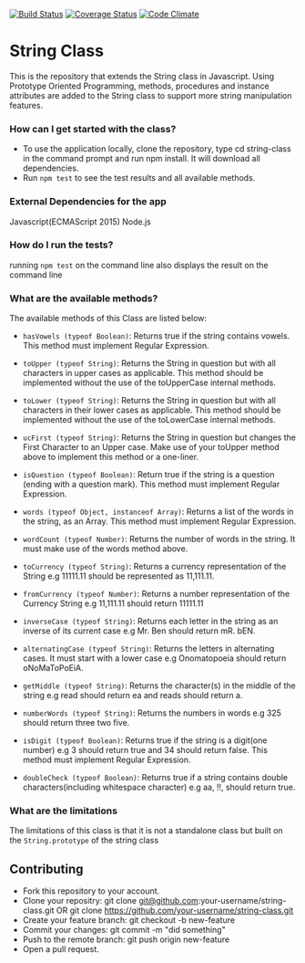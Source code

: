 [![Build Status](https://travis-ci.org/andela-vnwaiwu/string-class.svg?branch=develop)](https://travis-ci.org/andela-vnwaiwu/string-class)   [![Coverage Status](https://coveralls.io/repos/github/andela-vnwaiwu/string-class/badge.svg?branch=develop)](https://coveralls.io/github/andela-vnwaiwu/string-class?branch=develop)  [![Code Climate](https://codeclimate.com/github/andela-vnwaiwu/string-class/badges/gpa.svg)](https://codeclimate.com/github/andela-vnwaiwu/string-class)
# String Class
This is the repository that extends the String class in Javascript. Using Prototype Oriented Programming, methods, procedures and instance attributes are added to the String class to support more string manipulation features.

### How can I get started with the class?

- To use the application locally, clone the repository, type cd string-class in the command prompt and run npm install. It will download all dependencies.
- Run ```npm test``` to see the test results  and all available methods.

### External Dependencies for the app

Javascript(ECMAScript 2015)
Node.js

### How do I run the tests?

running ```npm test``` on the command line also displays the result on the command line

### What are the available methods?

The available methods of this Class are listed below:

- ```hasVowels (typeof Boolean)```: Returns true if the string contains vowels. This method must implement Regular Expression.

- ```toUpper (typeof String)```: Returns the String in question but with all characters in upper cases as applicable. This method should be implemented without the use of the toUpperCase internal methods.

- ```toLower (typeof String)```: Returns the String in question but with all characters in their lower cases as applicable. This method should be implemented without the use of the toLowerCase internal methods.

- ```ucFirst (typeof String)```: Returns the String in question but changes the First Character to an Upper case. Make use of your toUpper method above to implement this method or a one-liner.

- ```isQuestion (typeof Boolean)```: Return true if the string is a question (ending with a question mark). This method must implement Regular Expression.

- ```words (typeof Object, instanceof Array)```: Returns a list of the words in the string, as an Array. This method must implement Regular Expression.

- ```wordCount (typeof Number)```: Returns the number of words in the string. It must make use of the words method above.

- ```toCurrency (typeof String)```: Returns a currency representation of the String e.g 11111.11 should be represented as 11,111.11.

- ```fromCurrency (typeof Number)```: Returns a number representation of the Currency String e.g 11,111.11 should return 11111.11

- ```inverseCase (typeof String)```: Returns each letter in the string as an inverse of its current case e.g Mr. Ben should return mR. bEN.

- ```alternatingCase (typeof String)```: Returns the letters in alternating cases. It must start with a lower case e.g Onomatopoeia should return oNoMaToPoEiA.

- ```getMiddle (typeof String)```: Returns the character(s) in the middle of the string e.g read should return ea and reads should return a.

- ```numberWords (typeof String)```: Returns the numbers in words e.g 325 should return three two five.

- ```isDigit (typeof Boolean)```: Returns true if the string is a digit(one number) e.g 3 should return true and 34 should return false. This method must implement Regular Expression.

- ```doubleCheck (typeof Boolean)```: Returns true if a string contains double characters(including whitespace character) e.g aa, !!, should return true.

### What are the limitations
The limitations of this class is that it is not a standalone class but built on the ```String.prototype```
of the string class

## Contributing
- Fork this repository to your account.
- Clone your repositry: git clone git@github.com:your-username/string-class.git OR git clone https://github.com/your-username/string-class.git
- Create your feature branch: git checkout -b new-feature
- Commit your changes: git commit -m "did something"
- Push to the remote branch: git push origin new-feature
- Open a pull request.
